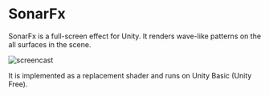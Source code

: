 SonarFx
=======

SonarFx is a full-screen effect for Unity. It renders wave-like patterns on the
all surfaces in the scene.

![screencast](http://keijiro.github.io/SonarFx/screencast.gif)

It is implemented as a replacement shader and runs on Unity Basic (Unity Free).
